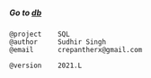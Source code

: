 ##### Go to [db](https://github.com/crepantherx/db)

```
@project    SQL
@author     Sudhir Singh 
@email      crepantherx@gmail.com
```

```
@version    2021.L
```
